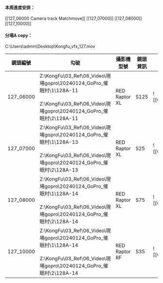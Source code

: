 #### 本周進度安排：
[[127_06000 Camera track Matchmove]]
[[127_07000]]
[[127_08000]]
[[127_10000]]

#### 分場A copy：
C:\Users\admin\Desktop\Kongfu_vfx_127.mov

| 鏡頭編號      | 勾破                                                                                                                                   | 攝影機型號         | 鏡頭資訊 | 擷圖                               |
| --------- | ------------------------------------------------------------------------------------------------------------------------------------ | ------------- | ---- | -------------------------------- |
| 127_06000 | Z:\KongFu\03_Ref\06_Video\現場gopro\20240124_GoPro_催眠村\1\128A-11<br><br>Z:\KongFu\03_Ref\06_Video\現場gopro\20240124_GoPro_催眠村\2\128A-11 | RED Raptor XL | S125 | ![[vfx_127_06000_v01.00000.png]] |
| 127_07000 | Z:\KongFu\03_Ref\06_Video\現場gopro\20240124_GoPro_催眠村\1\128A-13<br><br>Z:\KongFu\03_Ref\06_Video\現場gopro\20240124_GoPro_催眠村\2\128A-13 | RED Raptor XL | S25  | ![[vfx_127_07000_v01.00000.png]] |
| 127_08000 | Z:\KongFu\03_Ref\06_Video\現場gopro\20240124_GoPro_催眠村\1\128A-14<br><br>Z:\KongFu\03_Ref\06_Video\現場gopro\20240124_GoPro_催眠村\2\128A-14 | RED Raptor XL | S75  | ![[vfx_127_08000_v01.00000.png]] |
| 127_10000 | Z:\KongFu\03_Ref\06_Video\現場gopro\20240124_GoPro_催眠村\1\128A-14<br><br>Z:\KongFu\03_Ref\06_Video\現場gopro\20240124_GoPro_催眠村\2\128A-14 | RED Raptor RF | S35  | ![[vfx_127_10000_v01.00000.png]] |





